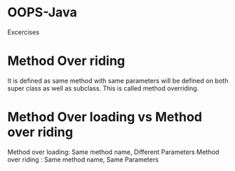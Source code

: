 # OOPS-Java
Excercises

# Method Over riding
It is defined as same method with same parameters will be defined on both super class as well as subclass. This is called method overriding.

# Method Over loading vs Method over riding
Method over loading: Same method name, Different Parameters
Method over riding : Same method name, Same Parameters
